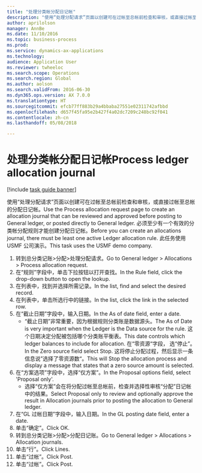```yaml
--- 
title: "处理分类帐分配日记帐"
description: "使用“处理分配请求”页面以创建可在过帐至总帐前检查和审核，或直接过帐至总帐的分配日记帐。"
author: aprilolson
manager: AnnBe
ms.date: 11/10/2016
ms.topic: business-process
ms.prod: 
ms.service: dynamics-ax-applications
ms.technology: 
audience: Application User
ms.reviewer: twheeloc
ms.search.scope: Operations
ms.search.region: Global
ms.author: aolson
ms.search.validFrom: 2016-06-30
ms.dyn365.ops.version: AX 7.0.0
ms.translationtype: HT
ms.sourcegitcommit: efcb77ff883b29a4bbaba27551e02311742afbbd
ms.openlocfilehash: d657f45fa95e2b427f4a02dc7209c248bc92f041
ms.contentlocale: zh-cn
ms.lasthandoff: 05/08/2018

---
```

# <a name="process-ledger-allocation-journal"></a><span data-ttu-id="0441c-103">处理分类帐分配日记帐</span><span class="sxs-lookup"><span data-stu-id="0441c-103">Process ledger allocation journal</span></span>

[!include [task guide banner](../../includes/task-guide-banner.md)]

<span data-ttu-id="0441c-104">使用“处理分配请求”页面以创建可在过帐至总帐前检查和审核，或直接过帐至总帐的分配日记帐。</span><span class="sxs-lookup"><span data-stu-id="0441c-104">Use the Process allocation request page to create an allocation journal that can be reviewed and approved before posting to General ledger, or posted directly to General ledger.</span></span> <span data-ttu-id="0441c-105">必须至少有一个有效的分类帐分配规则才能创建分配日记帐。</span><span class="sxs-lookup"><span data-stu-id="0441c-105">Before you can create an allocations journal, there must be least one active Ledger allocation rule.</span></span> <span data-ttu-id="0441c-106">此任务使用 USMF 公司演示。</span><span class="sxs-lookup"><span data-stu-id="0441c-106">This task uses the USMF demo company.</span></span>

1. <span data-ttu-id="0441c-107">转到总分类记账>分配>处理分配请求。</span><span class="sxs-lookup"><span data-stu-id="0441c-107">Go to General ledger > Allocations > Process allocation request.</span></span>
2. <span data-ttu-id="0441c-108">在“规则”字段中，单击下拉按钮以打开查找。</span><span class="sxs-lookup"><span data-stu-id="0441c-108">In the Rule field, click the drop-down button to open the lookup.</span></span>
3. <span data-ttu-id="0441c-109">在列表中，找到并选择所需记录。</span><span class="sxs-lookup"><span data-stu-id="0441c-109">In the list, find and select the desired record.</span></span>
4. <span data-ttu-id="0441c-110">在列表中，单击所选行中的链接。</span><span class="sxs-lookup"><span data-stu-id="0441c-110">In the list, click the link in the selected row.</span></span>
5. <span data-ttu-id="0441c-111">在“截止日期”字段中，输入日期。</span><span class="sxs-lookup"><span data-stu-id="0441c-111">In the As of date field, enter a date.</span></span>
    * <span data-ttu-id="0441c-112">“截止日期”非常重要，因为根据规则分类账是数据源头。</span><span class="sxs-lookup"><span data-stu-id="0441c-112">The As of Date is very important when the Ledger is the Data source for the rule.</span></span> <span data-ttu-id="0441c-113">这个日期决定分配被包括哪个分类账平衡表。</span><span class="sxs-lookup"><span data-stu-id="0441c-113">This date controls which ledger balances to include for allocation.</span></span>     <span data-ttu-id="0441c-114">在“零资源“字段， 选“停止”。</span><span class="sxs-lookup"><span data-stu-id="0441c-114">In the Zero source field select Stop.</span></span> <span data-ttu-id="0441c-115">这将停止分配过程，然后显示一条信息说”选择了零资源数“。</span><span class="sxs-lookup"><span data-stu-id="0441c-115">This will  Stop the allocation process and display a message that states that a zero source amount is selected.</span></span>  
6. <span data-ttu-id="0441c-116">在“方案选项”字段中，选择“仅方案”。</span><span class="sxs-lookup"><span data-stu-id="0441c-116">In the Proposal options field, select 'Proposal only'.</span></span>
    * <span data-ttu-id="0441c-117">选择“仅方案”会在将分配过帐至总帐前，检查并选择性审核“分配”日记帐中的结果。</span><span class="sxs-lookup"><span data-stu-id="0441c-117">Select Proposal only to review and optionally approve the result in Allocation journals prior to posting the allocation to General ledger.</span></span>  
7. <span data-ttu-id="0441c-118">在“GL 过帐日期”字段中，输入日期。</span><span class="sxs-lookup"><span data-stu-id="0441c-118">In the GL posting date field, enter a date.</span></span>
8. <span data-ttu-id="0441c-119">单击“确定”。</span><span class="sxs-lookup"><span data-stu-id="0441c-119">Click OK.</span></span>
9. <span data-ttu-id="0441c-120">转到总分类记账>分配>分配日记账。</span><span class="sxs-lookup"><span data-stu-id="0441c-120">Go to General ledger > Allocations > Allocation journals.</span></span>
10. <span data-ttu-id="0441c-121">单击“行”。</span><span class="sxs-lookup"><span data-stu-id="0441c-121">Click Lines.</span></span>
11. <span data-ttu-id="0441c-122">单击“过帐”。</span><span class="sxs-lookup"><span data-stu-id="0441c-122">Click Post.</span></span>
12. <span data-ttu-id="0441c-123">单击“过帐”。</span><span class="sxs-lookup"><span data-stu-id="0441c-123">Click Post.</span></span>


